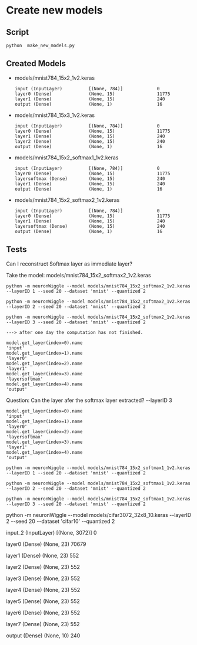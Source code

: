 # Create new models

## Script 
```
python  make_new_models.py
```

## Created Models

 - models/mnist784_15x2_1v2.keras
   ```
   input (InputLayer)          [(None, 784)]             0         
   layer0 (Dense)              (None, 15)                11775     
   layer1 (Dense)              (None, 15)                240                  
   output (Dense)              (None, 1)                 16    
   ```
 - models/mnist784_15x3_1v2.keras
   ```
   input (InputLayer)          [(None, 784)]             0         
   layer0 (Dense)              (None, 15)                11775     
   layer1 (Dense)              (None, 15)                240       
   layer2 (Dense)              (None, 15)                240       
   output (Dense)              (None, 1)                 16 
   ```
 - models/mnist784_15x2_softmax1_1v2.keras
   ```
   input (InputLayer)          [(None, 784)]             0         
   layer0 (Dense)              (None, 15)                11775     
   layersoftmax (Dense)        (None, 15)                240       
   layer1 (Dense)              (None, 15)                240       
   output (Dense)              (None, 1)                 16  
   ```
 - models/mnist784_15x2_softmax2_1v2.keras
   ```
   input (InputLayer)          [(None, 784)]             0  
   layer0 (Dense)              (None, 15)                11775     
   layer1 (Dense)              (None, 15)                240       
   layersoftmax (Dense)        (None, 15)                240       
   output (Dense)              (None, 1)                 16    
   ```

## Tests

Can I reconstruct Softmax layer as immediate layer? 

Take the model: models/mnist784_15x2_softmax2_1v2.keras

```
python -m neuronWiggle --model models/mnist784_15x2_softmax2_1v2.keras --layerID 1 --seed 20 --dataset 'mnist' --quantized 2

python -m neuronWiggle --model models/mnist784_15x2_softmax2_1v2.keras --layerID 2 --seed 20 --dataset 'mnist' --quantized 2

python -m neuronWiggle --model models/mnist784_15x2_softmax2_1v2.keras --layerID 3 --seed 20 --dataset 'mnist' --quantized 2

---> after one day the computation has not finished.
```

```
model.get_layer(index=0).name
'input'
model.get_layer(index=1).name
'layer0'
model.get_layer(index=2).name
'layer1'
model.get_layer(index=3).name
'layersoftmax'
model.get_layer(index=4).name
'output'
```

Question: 
Can the layer afer the softmax layer extracted? --layerID 3

```
model.get_layer(index=0).name
'input'
model.get_layer(index=1).name
'layer0'
model.get_layer(index=2).name
'layersoftmax'
model.get_layer(index=3).name
'layer1'
model.get_layer(index=4).name
'output'
```


```
python -m neuronWiggle --model models/mnist784_15x2_softmax1_1v2.keras --layerID 1 --seed 20 --dataset 'mnist' --quantized 2

python -m neuronWiggle --model models/mnist784_15x2_softmax1_1v2.keras --layerID 2 --seed 20 --dataset 'mnist' --quantized 2

python -m neuronWiggle --model models/mnist784_15x2_softmax1_1v2.keras --layerID 3 --seed 20 --dataset 'mnist' --quantized 2
```






python -m neuronWiggle --model models/cifar3072_32x8_10.keras --layerID 2 --seed 20 --dataset 'cifar10' --quantized 2

input_2 (InputLayer)        [(None, 3072)]            0         
                                                                 
 layer0 (Dense)              (None, 23)                70679     
                                                                 
 layer1 (Dense)              (None, 23)                552       
                                                                 
 layer2 (Dense)              (None, 23)                552       
                                                                 
 layer3 (Dense)              (None, 23)                552       
                                                                 
 layer4 (Dense)              (None, 23)                552       
                                                                 
 layer5 (Dense)              (None, 23)                552       
                                                                 
 layer6 (Dense)              (None, 23)                552       
                                                                 
 layer7 (Dense)              (None, 23)                552       
                                                                 
 output (Dense)              (None, 10)                240     